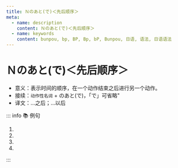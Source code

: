 ```yaml
---
title: Ｎのあと(で)＜先后顺序＞
meta:
  - name: description
    content: Ｎのあと(で)＜先后顺序＞
  - name: keywords
    content: bunpou, bp, BP, Bp, bP, Bunpou, 日语, 语法, 日语语法
---
```


# Ｎのあと(で)＜先后顺序＞

* 意义：表示时间的顺序，在一个动作结束之后进行另一个动作。
* 接续：`动作性名词` + のあと(で)，「で」可省略"
* 译文：...之后；...以后

::: info :books: 例句

1. <grammer-content id='1-5-1-0' sentence="[私/わたし]、[明日/あした]の[授業/じゅぎょう]**のあと**、ここで[宿題/しゅくだい]をします。" trans='我明天的课程结束后，在这里写作业。' />
2. <grammer-content id='1-5-1-1' sentence="じゃ、[授業/じゅぎょう]**のあと**で[連絡/れんらく]します。" trans='那么，下课后联系。' />
3. <grammer-content id='1-5-1-2' sentence="[勉強/べんきょう]**のあと**、ニュ一スを[聞/き]きます。" trans='学完后听新闻。' />
4. <grammer-content id='1-5-1-3' sentence="[買/か]い[物/も]**のあと**、テレビを[見/み]ます。" trans='买完东西再看电视。' />

:::
